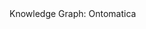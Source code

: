 
 
  
<script src="https://unpkg.com/three@0.119.1/build/three.js"></script>
<script src="https://unpkg.com/three-spritetext@1.5.2/dist/three-spritetext.min.js"></script>
<script src="https://unpkg.com/3d-force-graph@1.66.6/dist/3d-force-graph.min.js"></script>

<title>
Knowledge Graph: Ontomatica
</title>

</head>
<body>

<div id="3d-graph"></div>

<div class="filtresX">
Knowledge Graph: Ontomatica
</div>

<div class="rightside-buttons">
<div class="recenter" onClick="Graph.cameraPosition({ x: 0, y: 0, z: 800 }, { x: 0, y: 0, z: 0 }, 2000);"></div>
</div>

<script>

const Graph = ForceGraph3D()
(document.getElementById("3d-graph"))
//.jsonUrl("https://benetta.io/graph/fdg-1/data.json")
.jsonUrl("https://afdsi.com/data/onto-id-v3/data.json")

// NODES
.nodeLabel("name")
//.nodeAutoColorBy("group")
.nodeVal("value")
.nodeResolution("20")

.nodeColor(d => {

if (d.name === "@Intangible"){return "#D1D5DB";}
else if (d.name === "Audience"){return "#93a806";}
else if (d.name === "Enumeration"){return "#78350F";}
else if (d.name === "Health Aspect Enumeration"){return "#D97706";}
else if (d.name === "Medical Enumeration"){return "#D97706";}
else if (d.name === "Nonprofit Type"){return "#D97706";}
else if (d.name === "US Nonprofit Type"){return "#FCD34D";}
else if (d.name === "501C3"){return "#FDE68A";}
else if (d.name === "Restricted Diet"){return "#D97706";}
else if (d.name === "Language"){return "#36688d";}
else if (d.name === "Offer"){return "#0000ff";}
else if (d.name === "Price Specification"){return "#0E7490";}
else if (d.name === "Quantitative Value"){return "#06B6D4";}
else if (d.name === "Service"){return "#D97706";}
else if (d.name === "WebAPI"){return "#FCD34D";}
else if (d.name === "Structured Value"){return "#78350F";}
else if (d.name === "Nutrition Information"){return "#D97706";}
else if (d.name === "Specialty"){return "#701A75";}
else if (d.name === "Warranty Promise"){return "#9CA3AF";}
else if (d.name === "Agriculture Profession"){return "#bed905";}
else if (d.name === "Agricultural Engineers"){return "#dbb4da";}
else if (d.name === "Agricultural Inspectors"){return "#dbb4da";}
else if (d.name === "Animal Breeders"){return "#dbb4da";}
else if (d.name === "Animal Scientists"){return "#dbb4da";}
else if (d.name === "Farming and Fishing Occupations"){return "#dbb4da";}
else if (d.name === "Pesticide Handlers; Sprayers; and Applicators, Vegetation"){return "#dbb4da";}
else if (d.name === "Soil and Plant Scientists"){return "#dbb4da";}
else if (d.name === "Veterinarians"){return "#dbb4da";}
else if (d.name === "Veterinary Technologists and Technicians"){return "#dbb4da";}
else if (d.name === "Food Processing Profession"){return "#bed905";}
else if (d.name === "Bakers"){return "#dbb4da";}
else if (d.name === "Butchers and Meat Cutters"){return "#dbb4da";}
else if (d.name === "Food Batchmakers"){return "#dbb4da";}
else if (d.name === "Food Preparation and Serving Related Occupations"){return "#dbb4da";}
else if (d.name === "Food Scientists and Technologists"){return "#dbb4da";}
else if (d.name === "Slaughterers and Meat Packers"){return "#dbb4da";}
else if (d.name === "Chemical Creation Profession"){return "#bed905";}
else if (d.name === "Chemical Engineers"){return "#dbb4da";}
else if (d.name === "Chemists"){return "#dbb4da";}
else if (d.name === "Information Management Profession"){return "#bed905";}
else if (d.name === "Curators"){return "#dbb4da";}
else if (d.name === "Interpreters and Translators"){return "#dbb4da";}
else if (d.name === "Human Health Profession"){return "#bed905";}
else if (d.name === "Bioengineers and Biomedical Engineers"){return "#dbb4da";}
else if (d.name === "Biochemists and Biophysicists"){return "#dbb4da";}
else if (d.name === "Dietitians and Nutritionists"){return "#dbb4da";}
else if (d.name === "Epidemiologists"){return "#dbb4da";}
else if (d.name === "Life, Physical, and Social Science Occupations"){return "#dbb4da";}
else if (d.name === "Medical and Clinical Laboratory Technologists"){return "#dbb4da";}
else if (d.name === "Medical Records Specialists"){return "#dbb4da";}
else if (d.name === "Medical Scientists"){return "#dbb4da";}
else if (d.name === "Microbiologists"){return "#dbb4da";}
else if (d.name === "Pharmacists"){return "#dbb4da";}
else if (d.name === "Animal Science and Animal Products"){return "#F0ABFC";}
else if (d.name === "Biological Sciences"){return "#F0ABFC";}
else if (d.name === "Breeding and Genetic Improvement"){return "#F0ABFC";}
else if (d.name === "Food and Human Nutrition"){return "#F0ABFC";}
else if (d.name === "Health and Pathology"){return "#F0ABFC";}
else if (d.name === "Insects and Entomology"){return "#F0ABFC";}
else if (d.name === "Natural Resources, Earth and Environment"){return "#F0ABFC";}
else if (d.name === "Physical and Chemical Sciences"){return "#F0ABFC";}
else if (d.name === "Plant Science and Plant Products"){return "#F0ABFC";}
else if (d.name === "Taxonomic Classification of Organisms"){return "#F0ABFC";}
else if (d.name === "Information Technology, Data Engineering"){return "#F0ABFC";}
else if (d.name === "Information Product"){return "#ee6c81";}
else if (d.name === "Data Kit"){return "#192e5b";}
else if (d.name === "Substance Data Kit"){return "#720017";}
else if (d.name === "Product Data Kit"){return "#d8d583";}
else if (d.name === "Chemical Product Data Kit"){return "#f3d480";}
else if (d.name === "Food Product Data Kit"){return "#f3d480";}
else if (d.name === "Drug Product Data Kit"){return "#f3d480";}
else if (d.name === "Cosmetics Product Data Kit"){return "#f3d480";}
else if (d.name === "Textile Product Data Kit"){return "#f3d480";}
else if (d.name === "Linked Data Indexing"){return "#192e5b";}
else if (d.name === "Knowledge Graph Kit"){return "#192e5b";}
else if (d.name === "Agriculture Graph Kit"){return "#55d9c0";}
else if (d.name === "Aquaculture Graph Kit"){return "#c7f6ec";}
else if (d.name === "Product Identity Graph Kit"){return "#107050";}
else if (d.name === "Food, Drink & Meal Graph Kit"){return "#02231c";}
else if (d.name === "Sensory Science Graph Kit"){return "#4dd8ad";}
else if (d.name === "Human Health Graph Kit"){return "#0444bf";}
else if (d.name === "Product Safety Graph Kit"){return "#0584f2";}
else if (d.name === "Regulation & Trade Graph Kit"){return "#0aaff1";}
else if (d.name === "Consumer Service Graph Kit"){return "#edf259";}
else if (d.name === "Public Service & Research Graph Kit"){return "#a79674";}
else if (d.name === "Product Design & Development Graph Kit"){return "#f09285";}
else if (d.name === "Graph Application"){return "#728ca3";}
else if (d.name === "Web Enabled Directed Graph Engine"){return "#73c0f4";}
else if (d.name === "Graph Analysis"){return "#f3e46c";}
else if (d.name === "Electronic Product"){return "#0584f2";}
else if (d.name === "Electronic Label"){return "#0aaff1";}
else if (d.name === "Electronic Record"){return "#edf259";}
else if (d.name === "Electronic Biography"){return "#a79674";}
else if (d.name === "Electronic Commerce"){return "#a3586d";}
else if (d.name === "Electronic Product Passport"){return "#574a72";}
else if (d.name === "Electronic Border Control"){return "#f3b05a";}
else if (d.name === "Machine Automation Product"){return "#93a806";}
else if (d.name === "Machine Reasoning and Learning Product"){return "#bed905";}
else if (d.name === "Legacy Migration Product"){return "#012172";}
else if (d.name === "Development Product"){return "#ee6c81";}
else if (d.name === "Platform for Ontology"){return "#23345c";}
else if (d.name === "Plato Toolchain"){return "#f1ba48";}
else if (d.name === "Item Markup Language - Linked Data"){return "#f1ba48";}
else if (d.name === "Python Development Environment"){return "#5398d9";}
else if (d.name === "Python tools"){return "#d96b03";}
else if (d.name === "PyThing"){return "#d96b03";}
else if (d.name === "Chemical Entities of Food Significance"){return "#73c0f4";}
else if (d.name === "Chemical Entities with Medical Applications, Therapeutic Indications and Consequences"){return "#b5b3be";}
else if (d.name === "Dietary Data Reference"){return "#f3e46c";}
else if (d.name === "Food Data Kit"){return "#b5b3be";}
else if (d.name === "Vocal"){return "#f3e46c";}
else if (d.name === "Glucosinolates Research"){return "#b5b3be";}
else if (d.name === "Homeopathic Remedies"){return "#f3e46c";}
else if (d.name === "Reference Library"){return "#b5b3be";}
else if (d.name === "Specialty Foods"){return "#f3e46c";}
else if (d.name === "Dietary Supplements"){return "#b5b3be";}
else if (d.name === "USDA Food and Nutrient Database for Dietary Studies"){return "#f3e46c";}
else if (d.name === "USDA Standard Reference"){return "#b5b3be";}
else if (d.name === "Graph Visualization"){return "#be7052";}
else if (d.name === "Graph Analytics"){return "#f1ded1";}
else if (d.name === "Afro-Asiatic languages"){return "#bda589";}
else if (d.name === "Arabic"){return "#f49f05";}
else if (d.name === "Austro-Asiatic languages"){return "#bda589";}
else if (d.name === "Khmer"){return "#f49f05";}
else if (d.name === "Vietnamese"){return "#f49f05";}
else if (d.name === "Austronesian languages"){return "#bda589";}
else if (d.name === "Malay"){return "#f49f05";}
else if (d.name === "Dravidian languages"){return "#bda589";}
else if (d.name === "Telugu"){return "#f49f05";}
else if (d.name === "Sino-Tibetan languages"){return "#bda589";}
else if (d.name === "Burmese"){return "#f49f05";}
else if (d.name === "Chinese"){return "#f49f05";}
else if (d.name === "Indo-European languages"){return "#bda589";}
else if (d.name === "Czech"){return "#f49f05";}
else if (d.name === "English"){return "#f49f05";}
else if (d.name === "English Great Britain"){return "#f3cd05";}
else if (d.name === "English United States"){return "#f3cd05";}
else if (d.name === "French"){return "#f49f05";}
else if (d.name === "German"){return "#f49f05";}
else if (d.name === "Hindi"){return "#f49f05";}
else if (d.name === "Italian"){return "#f49f05";}
else if (d.name === "Persian"){return "#f49f05";}
else if (d.name === "Polish"){return "#f49f05";}
else if (d.name === "Portuguese"){return "#f49f05";}
else if (d.name === "Romanian"){return "#f49f05";}
else if (d.name === "Russian"){return "#f49f05";}
else if (d.name === "Slovak"){return "#f49f05";}
else if (d.name === "Spanish"){return "#f49f05";}
else if (d.name === "Swedish"){return "#f49f05";}
else if (d.name === "Ukrainian"){return "#f49f05";}
else if (d.name === "Japonic languages"){return "#bda589";}
else if (d.name === "Japanese"){return "#f49f05";}
else if (d.name === "Koreanic languages"){return "#bda589";}
else if (d.name === "Korean"){return "#f49f05";}
else if (d.name === "Ibero-Caucasian languages"){return "#bda589";}
else if (d.name === "Georgian"){return "#f49f05";}
else if (d.name === "Kra-Dai languages"){return "#bda589";}
else if (d.name === "Lao"){return "#f49f05";}
else if (d.name === "Thai"){return "#f49f05";}
else if (d.name === "Turkic languages"){return "#bda589";}
else if (d.name === "Turkish"){return "#f49f05";}
else if (d.name === "Uralic languages"){return "#bda589";}
else if (d.name === "Hungarian"){return "#f49f05";}
else if (d.name === "Ontology"){return "#006400";}
else if (d.name === "Biology-and-Chemistry"){return "#008b8b";}
else if (d.name === "Biochemistry"){return "#00fa9a";}
else if (d.name === "Genotype"){return "#00fa9a";}
else if (d.name === "Health"){return "#00fa9a";}
else if (d.name === "Phenotype"){return "#00fa9a";}
else if (d.name === "Protein"){return "#00fa9a";}
else if (d.name === "Research-Analysis-Methods"){return "#00fa9a";}
else if (d.name === "Species"){return "#00fa9a";}
else if (d.name === "Education"){return "#008b8b";}
else if (d.name === "Career-Description"){return "#00fa9a";}
else if (d.name === "Skill-Competence"){return "#00fa9a";}
else if (d.name === "Training"){return "#00fa9a";}
else if (d.name === "Finance-and-Trade"){return "#008b8b";}
else if (d.name === "Finance"){return "#00fa9a";}
else if (d.name === "Trade"){return "#00fa9a";}
else if (d.name === "Transportation"){return "#00fa9a";}
else if (d.name === "Food-and-Nutrition"){return "#008b8b";}
else if (d.name === "Agriculture"){return "#00fa9a";}
else if (d.name === "Commodity"){return "#00fa9a";}
else if (d.name === "Food-Composition"){return "#00fa9a";}
else if (d.name === "Food-Quality"){return "#00fa9a";}
else if (d.name === "Food-Safety"){return "#00fa9a";}
else if (d.name === "Food-Specification"){return "#00fa9a";}
else if (d.name === "Nutrition"){return "#00fa9a";}
else if (d.name === "Government-and-Regulation"){return "#008b8b";}
else if (d.name === "European-Union"){return "#00fa9a";}
else if (d.name === "United-Nations"){return "#00fa9a";}
else if (d.name === "United-States"){return "#00fa9a";}
else if (d.name === "Information-Technology"){return "#008b8b";}
else if (d.name === "Archival-Science"){return "#00fa9a";}
else if (d.name === "Data-Processing"){return "#00fa9a";}
else if (d.name === "Security"){return "#00fa9a";}
else if (d.name === "Software"){return "#00fa9a";}
else if (d.name === "Supply-Chain"){return "#00fa9a";}
else if (d.name === "Lexicon-and-Relations"){return "#008b8b";}
else if (d.name === "Lexicon"){return "#00fa9a";}
else if (d.name === "National-Language"){return "#00fa9a";}
else if (d.name === "Relations"){return "#00fa9a";}
else if (d.name === "Measurement-and-Statistics"){return "#008b8b";}
else if (d.name === "Information-Artifact"){return "#00fa9a";}
else if (d.name === "Measurement"){return "#00fa9a";}
else if (d.name === "Statistics"){return "#00fa9a";}
else if (d.name === "Sensor-and-Automation"){return "#008b8b";}
else if (d.name === "Agriculture-Automation"){return "#00fa9a";}
else if (d.name === "Machine-Control"){return "#00fa9a";}
else if (d.name === "Machine-Learning"){return "#00fa9a";}
else if (d.name === "Sensors"){return "#00fa9a";}
else if (d.name === "Space-and-Time"){return "#008b8b";}
else if (d.name === "Space-Climate"){return "#00fa9a";}
else if (d.name === "Space-Environment-Science"){return "#00fa9a";}
else if (d.name === "Space-Geography"){return "#00fa9a";}
else if (d.name === "Space-Soil"){return "#00fa9a";}
else if (d.name === "Space-Species"){return "#00fa9a";}
else if (d.name === "Time"){return "#00fa9a";}
else if (d.name === "Amino Acids"){return "#9acd32";}
else if (d.name === "Chemical Entities of Biological Interest"){return "#9acd32";}
else if (d.name === "Food Additive Biochemistry"){return "#9acd32";}
else if (d.name === "Food Contact Material Biochemistry"){return "#9acd32";}
else if (d.name === "Food Nutrient Biochemistry"){return "#9acd32";}
else if (d.name === "Food Protection Biochemistry"){return "#9acd32";}
else if (d.name === "Human Pathways"){return "#9acd32";}
else if (d.name === "Lipids"){return "#9acd32";}
else if (d.name === "Organoleptic Biochemistry"){return "#9acd32";}
else if (d.name === "Gene Ontology"){return "#9acd32";}
else if (d.name === "Drug Ontology"){return "#9acd32";}
else if (d.name === "US NIH Medical Subject Headings"){return "#9acd32";}
else if (d.name === "Integrated Taxonomic Information System"){return "#9acd32";}
else if (d.name === "GS1 Ontology"){return "#3cb371";}
else if (d.name === "Fish Ontology"){return "#7cfc00";}
else if (d.name === "US FDA SPL"){return "#0000ff";}
else if (d.name === "Provenance Ontology"){return "#ffd700";}
else if (d.name === "US Library of Congress Subject Headings"){return "#ffd700";}
else if (d.name === "Information Classes"){return "#0000ff";}
else if (d.name === "Information Types"){return "#0000ff";}
else if (d.name === "ISO 11238"){return "#eee8aa";}
else if (d.name === "Web Ontology Language"){return "#eee8aa";}
else if (d.name === "Resource Description Framework (RDF)"){return "#eee8aa";}
else if (d.name === "Schema.org"){return "#eee8aa";}
else if (d.name === "Simple Knowledge Organization System"){return "#eee8aa";}
else if (d.name === "UN FAO AGROVOC"){return "#eee8aa";}
else if (d.name === "USDA National Agricultural Library Thesaurus"){return "#eee8aa";}
else if (d.name === "US NIH NCI Thesaurus"){return "#eee8aa";}
else if (d.name === "Lexicon Model for Ontologies"){return "#eee8aa";}
else if (d.name === "Relations Ontology"){return "#dda0dd";}
else if (d.name === "Wikimedia Wikidata"){return "#dda0dd";}
else if (d.name === "Blood Glucose Monitoring Ontology"){return "#dcdcdc";}
else if (d.name === "Semantic Sensor Network Ontology"){return "#dcdcdc";}
else if (d.name === "Life Cycle Analysis Ontology"){return "#8fbc8f";}
else if (d.name === "Soil Chemistry Ontology US DOI US GS"){return "#808000";}
else if (d.name === "Soil Composition Ontology"){return "#808000";}
else if (d.name === "Technology"){return "#8f4f06";}
else if (d.name === "Information Technologies"){return "#73c0f4";}
else if (d.name === "Graph Format"){return "#5aa382";}
else if (d.name === "Knowledge Format"){return "#78d68c";}
else if (d.name === "Definition & Documentation"){return "#bda728";}
else if (d.name === "Graph Validation"){return "#704307";}
else if (d.name === "Graph Query"){return "#f7b178";}
else if (d.name === "Graph Visualization"){return "#253f5b";}
else if (d.name === "Natural Language Format"){return "#4f728e";}
else if (d.name === "Data Storage Format"){return "#be8260";}
else if (d.name === "Development Environment"){return "#d7b095";}
else if (d.name === "Web Format"){return "#74412b";}
else if (d.name === "Infrastructure"){return "#777ca8";}
else if (d.name === "Wearable Technology"){return "#73c0f4";}
else if (d.name === "Agriculture Technology"){return "#3cb371";}
else if (d.name === "Resource Description Framework"){return "#5aa382";}
else if (d.name === "JSON-LD"){return "#5aa382";}
else if (d.name === "Web Ontology Language"){return "#78d68c";}
else if (d.name === "Description Logic"){return "#78d68c";}
else if (d.name === "Protege"){return "#bda728";}
else if (d.name === "Sphinx"){return "#bda728";}
else if (d.name === "Linked Open Data Environment"){return "#bda728";}
else if (d.name === "Neuron"){return "#bda728";}
else if (d.name === "Structured Data Linter"){return "#704307";}
else if (d.name === "Structured Data Testing Tool"){return "#704307";}
else if (d.name === "Shape Constraints Language"){return "#704307";}
else if (d.name === "SPARQL"){return "#f7b178";}
else if (d.name === "Faceted Search"){return "#f7b178";}
else if (d.name === "Web Enables Directed Graph Engine"){return "#253f5b";}
else if (d.name === "Data Driven Documents"){return "#253f5b";}
else if (d.name === "Unicode"){return "#4f728e";}
else if (d.name === "Notation 3"){return "#be8260";}
else if (d.name === "Triplestore"){return "#be8260";}
else if (d.name === "MySQL"){return "#be8260";}
else if (d.name === "Python"){return "#d7b095";}
else if (d.name === "Haskell"){return "#d7b095";}
else if (d.name === "Javascript"){return "#d7b095";}
else if (d.name === "Accelerated Mobile Page"){return "#74412b";}
else if (d.name === "Amazon Web Services"){return "#777ca8";}
else if (d.name === "@Place"){return "#74412b";}
else if (d.name === "Africa"){return "#A0522D";}
else if (d.name === "Africa, Eastern"){return "#a37c27";}
else if (d.name === "Kenya"){return "#a37c27";}
else if (d.name === "Africa, Northern"){return "#a37c27";}
else if (d.name === "Egypt"){return "#a37c27";}
else if (d.name === "Africa, Southern"){return "#a37c27";}
else if (d.name === "South Africa"){return "#a37c27";}
else if (d.name === "Asia"){return "#A0522D";}
else if (d.name === "Asia, Northeast"){return "#a37c27";}
else if (d.name === "China, Peoples Republic Of"){return "#a37c27";}
else if (d.name === "China, Republic Of"){return "#a37c27";}
else if (d.name === "Hong Kong"){return "#a37c27";}
else if (d.name === "Japan"){return "#a37c27";}
else if (d.name === "Korea, Republic Of"){return "#a37c27";}
else if (d.name === "Asia, Southeast"){return "#a37c27";}
else if (d.name === "Singapore"){return "#a37c27";}
else if (d.name === "Asia, Southern"){return "#a37c27";}
else if (d.name === "India"){return "#a37c27";}
else if (d.name === "Asia, Western"){return "#a37c27";}
else if (d.name === "Pakistan"){return "#a37c27";}
else if (d.name === "Middle East"){return "#a37c27";}
else if (d.name === "Israel"){return "#a37c27";}
else if (d.name === "Kuwait"){return "#a37c27";}
else if (d.name === "Qatar"){return "#a37c27";}
else if (d.name === "Saudi Arabia"){return "#a37c27";}
else if (d.name === "Turkey"){return "#a37c27";}
else if (d.name === "United Arab Emirates"){return "#a37c27";}
else if (d.name === "Australia"){return "#A0522D";}
else if (d.name === "Central America"){return "#A0522D";}
else if (d.name === "Costa Rica"){return "#a37c27";}
else if (d.name === "Europe"){return "#A0522D";}
else if (d.name === "Europe, Central"){return "#a37c27";}
else if (d.name === "German Federal Republic"){return "#a37c27";}
else if (d.name === "Europe, Eastern"){return "#a37c27";}
else if (d.name === "Czech Republic"){return "#a37c27";}
else if (d.name === "Poland"){return "#a37c27";}
else if (d.name === "Russia"){return "#a37c27";}
else if (d.name === "Turkey"){return "#a37c27";}
else if (d.name === "Europe, Southern"){return "#a37c27";}
else if (d.name === "Italy"){return "#a37c27";}
else if (d.name === "Portugal"){return "#a37c27";}
else if (d.name === "Spain"){return "#a37c27";}
else if (d.name === "Europe, Western"){return "#a37c27";}
else if (d.name === "Belgium"){return "#a37c27";}
else if (d.name === "France"){return "#a37c27";}
else if (d.name === "Ireland"){return "#a37c27";}
else if (d.name === "Netherlands"){return "#a37c27";}
else if (d.name === "Switzerland"){return "#a37c27";}
else if (d.name === "United Kingdom"){return "#a37c27";}
else if (d.name === "Scandinavia"){return "#a37c27";}
else if (d.name === "Denmark"){return "#a37c27";}
else if (d.name === "Finland"){return "#a37c27";}
else if (d.name === "Norway"){return "#a37c27";}
else if (d.name === "Sweden"){return "#a37c27";}
else if (d.name === "North America"){return "#A0522D";}
else if (d.name === "Canada"){return "#a37c27";}
else if (d.name === "British Columbia"){return "#a37c27";}
else if (d.name === "Ontario"){return "#a37c27";}
else if (d.name === "Quebec"){return "#a37c27";}
else if (d.name === "Mexico"){return "#a37c27";}
else if (d.name === "United States"){return "#A0522D";}
else if (d.name === "Middle Atlantic States"){return "#A0522D";}
else if (d.name === "District Of Columbia"){return "#a37c27";}
else if (d.name === "Maryland"){return "#a37c27";}
else if (d.name === "Midwestern States"){return "#a37c27";}
else if (d.name === "Michigan"){return "#a37c27";}
else if (d.name === "Missouri"){return "#a37c27";}
else if (d.name === "Northeastern States"){return "#a37c27";}
else if (d.name === "Massachusetts"){return "#a37c27";}
else if (d.name === "New York"){return "#a37c27";}
else if (d.name === "Southeastern States"){return "#a37c27";}
else if (d.name === "North Carolina"){return "#a37c27";}
else if (d.name === "Southwestern States"){return "#a37c27";}
else if (d.name === "Texas"){return "#a37c27";}
else if (d.name === "Western States"){return "#a37c27";}
else if (d.name === "California"){return "#a37c27";}
else if (d.name === "Washington"){return "#a37c27";}
else if (d.name === "Pacific Ocean islands"){return "#a37c27";}
else if (d.name === "Philippines"){return "#a37c27";}
else if (d.name === "South America"){return "#A0522D";}
else if (d.name === "Argentina"){return "#a37c27";}
else if (d.name === "Brazil"){return "#a37c27";}
else if (d.name === "Chile"){return "#a37c27";}
else if (d.name === "Geopolitical Designation"){return "#4169e1";}
else if (d.name === "Codex Alimentarius Commission Countries"){return "#00bfff";}
else if (d.name === "Organization for Economic Cooperation and Development (OECD)"){return "#00bfff";}
else if (d.name === "European Union"){return "#00bfff";}
else if (d.name === "@Organization"){return "#006400";}
else if (d.name === "Consortium"){return "#006400";}
else if (d.name === "Corporation"){return "#ff0000";}
else if (d.name === "EducationalOrganization"){return "#006400";}
else if (d.name === "Government"){return "#006400";}
else if (d.name === "MedicalOrganization"){return "#006400";}
else if (d.name === "NGO"){return "#006400";}
else if (d.name === "Alianza de Servicios de Información"){return "#00ff7f";}
else if (d.name === "DBpedia"){return "#00ff7f";}
else if (d.name === "International Rice Research Institute"){return "#00ff7f";}
else if (d.name === "Wikimedia"){return "#00ff7f";}
else if (d.name === "American Food Data Systems Institute"){return "#db7093";}
else if (d.name === "Daily Care"){return "#db7093";}
else if (d.name === "Daly Food"){return "#db7093";}
else if (d.name === "Electronic Label Inc."){return "#db7093";}
else if (d.name === "Export Import Data"){return "#db7093";}
else if (d.name === "Ontomatica"){return "#db7093";}
else if (d.name === "Chinese Academy of Agricultural Science"){return "#00ff7f";}
else if (d.name === "Massachusetts Institute of Technology, CSAIL"){return "#00ff7f";}
else if (d.name === "University of Hertfordshire"){return "#00ff7f";}
else if (d.name === "University of Michigan, Ontobee"){return "#00ff7f";}
else if (d.name === "University of Sydney"){return "#00ff7f";}
else if (d.name === "European Chemicals Agency"){return "#00ff7f";}
else if (d.name === "European Food Safety Authority"){return "#00ff7f";}
else if (d.name === "US Department of Agriculture"){return "#00ff7f";}
else if (d.name === "US Food and Drug Administration"){return "#00ff7f";}
else if (d.name === "US Library of Congress"){return "#00ff7f";}
else if (d.name === "US National Institutes of Health"){return "#00ff7f";}
else if (d.name === "European Molecular Biology Laboratory"){return "#00ff7f";}
else if (d.name === "Kyoto Encyclopedia of Genes and Genomes"){return "#00ff7f";}
else if (d.name === "National Center for Biomedical Ontologies"){return "#00ff7f";}
else if (d.name === "UN Food and Agriculture Organization"){return "#00ff7f";}
else if (d.name === "@Person"){return "#48d1cc";}
else if (d.name === "Advisers"){return "#0000ff";}
else if (d.name === "Development Partners"){return "#0000ff";}
else if (d.name === "Team"){return "#0000ff";}
else if (d.name === "@CreativeWork"){return "#0000ff";}
else if (d.name === "Dataset"){return "#d6618f";}
else if (d.name === "Data Feed"){return "#f3d480";}
else if (d.name === "Data Feed - Supplier Data"){return "#f1931b";}
else if (d.name === "Data Feed - Ontology"){return "#8f715b";}
else if (d.name === "Data Feed - Knowledge Graph Kit"){return "#36688d";}
else if (d.name === "Diet"){return "#a7414a";}
else if (d.name === "HowTo"){return "#423a01";}
else if (d.name === "Recipe"){return "#776b04";}
else if (d.name === "Learning Resource"){return "#003d73";}
else if (d.name === "Course"){return "#0878a4";}
else if (d.name === "Menu"){return "#a7414a";}
else if (d.name === "Software Application"){return "#582a20";}
else if (d.name === "@Medical Entity"){return "#0000ff";}
else if (d.name === "Anatomical Structure"){return "#0878a4";}
else if (d.name === "Bone"){return "#1ecfd6";}
else if (d.name === "Brain Structure"){return "#1ecfd6";}
else if (d.name === "Joint"){return "#1ecfd6";}
else if (d.name === "Ligament"){return "#1ecfd6";}
else if (d.name === "Muscle"){return "#1ecfd6";}
else if (d.name === "Nerve"){return "#1ecfd6";}
else if (d.name === "Vessel"){return "#1ecfd6";}
else if (d.name === "Artery"){return "#edd179";}
else if (d.name === "Lymphatic Vessel"){return "#edd179";}
else if (d.name === "Vein"){return "#edd179";}
else if (d.name === "Anatomical System"){return "#0878a4";}
else if (d.name === "Lifestyle Modification"){return "#0878a4";}
else if (d.name === "Medical Intangible"){return "#0878a4";}
else if (d.name === "Dose Schedule"){return "#1ecfd6";}
else if (d.name === "Maximum DoseSchedule"){return "#edd179";}
else if (d.name === "Recommended DoseSchedule"){return "#edd179";}
else if (d.name === "Reported DoseSchedule"){return "#edd179";}
else if (d.name === "Drug Legal Status"){return "#1ecfd6";}
else if (d.name === "Drug Strength"){return "#1ecfd6";}
else if (d.name === "Medical Code"){return "#1ecfd6";}
else if (d.name === "Medical Risk Estimator"){return "#0878a4";}
else if (d.name === "Medical RiskCalculator"){return "#1ecfd6";}
else if (d.name === "Medical Study"){return "#0878a4";}
else if (d.name === "Medical ObservationalStudy"){return "#1ecfd6";}
else if (d.name === "Substance"){return "#0878a4";}
else if (d.name === "Dietary Supplement"){return "#1ecfd6";}
else if (d.name === "Drug"){return "#1ecfd6";}

else {return "#FFFFFF";}
}
)

// LINKS
.linkWidth(2)
.linkOpacity(0.5)
.linkThreeObjectExtend(true)

.linkThreeObject(link => {
// const sprite = new SpriteText(`${link.source} \u2194 ${link.target}`);
const sprite = new SpriteText(`${link.label}`);
sprite.color = "#D3D3D3"; // beige-tan
sprite.textHeight = 3.5;
return sprite;
}
)

.linkPositionUpdate((sprite, { start, end }) => {
const middlePos = Object.assign(...["x", "y", "z"].map(c => ({
[c]: start[c] + (end[c] - start[c]) / 2
}
))
);
Object.assign(sprite.position, middlePos);
}
)

.linkDirectionalParticles("value")
.linkDirectionalParticleSpeed(d => d.value * 0.001)

<!-- LINK color may need to use IDN; unless: add 'target' to declarations -->
<!-- better approach: target predicates -->

.linkColor(d => {
     if (d.type === "inLanguage"){return "#32CD32";}
else if (d.type === "priority"){return "#FF0000";}
<!-- else if (d.target === ""){return "#2E8BC0";} -->
<!-- else if (d.target === ""){return "#2E8BC0";} -->
<!-- else if (d.target === ""){return "#2E8BC0";} -->
<!-- else if (d.target === ""){return "#2E8BC0";} -->
<!-- else if (d.target === ""){return "#2E8BC0";} -->
<!-- else if (d.target === ""){return "#2E8BC0";} -->

else {return "#FCFF98";} // yellow, green; light

})

.onNodeDragEnd(node => {
node.fx = node.x;
node.fy = node.y;
node.fz = node.z;
}
);

Graph.d3Force("error")
.strength(-60);

</script>
